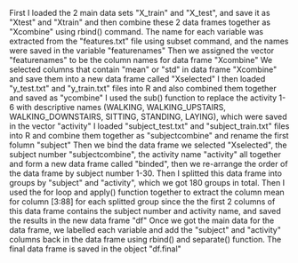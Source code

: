 First I loaded the 2 main data sets "X_train" and "X_test", and save it as "Xtest" and "Xtrain" and then combine these 2 data frames together as "Xcombine" using rbind() command. 
The name for each variable was extracted from the "features.txt" file using subset command, and the names were saved in the variable "featurenames"
Then we assigned the vector "featurenames" to be the column names for data frame "Xcombine"
We selected columns that contain "mean" or "std" in data frame "Xcombine" and save them into a new data frame called "Xselected"
I then loaded "y_test.txt" and "y_train.txt" files into R and also combined them together and saved as "ycombine"
I used the sub() function to replace the activity 1-6 with descriptive names (WALKING, WALKING_UPSTAIRS, WALKING_DOWNSTAIRS, SITTING, STANDING, LAYING), which were saved in the vector "activity"
I loaded "subject_test.txt" and "subject_train.txt" files into R and combine them together as "subjectcombine" and rename the first folumn "subject"
Then we bind the data frame we selected "Xselected", the subject number "subjectcombine", the activity name "activity" all together and form a new data frame called "binded", then we re-arrange the order of the data frame by subject number 1-30. 
Then I splitted this data frame into groups by "subject" and "activity", which we got 180 groups in total. 
Then I used the for loop and apply() function together to extract the column mean for column [3:88] for each splitted group since the the first 2 columns of this data frame contains the subject number and activity name, and saved the results in the new data frame "df"
Once we got the main data for the data frame, we labelled each variable and add the "subject" and "activity" columns back in the data frame using rbind() and separate() function. 
The final data frame is saved in the object "df.final"
